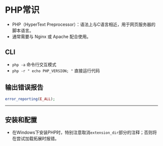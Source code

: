 # PHP常识

- PHP（HyperText Preprocessor）：语法上与C语言相近，用于网页服务器的脚本语言。
- 通常需要与 Nginx 或 Apache 配合使用。

## CLI

- `php -a` 命令行交互模式
- `php -r " echo PHP_VERSION; "` 直接运行代码

## 输出错误报告

``` php
error_reporting(E_ALL);
```

---

## 安装和配置

- 在Windows下安装PHP时，特别注意取消`extension_dir`部分的注释；否则将在尝试加载拓展时报错。
